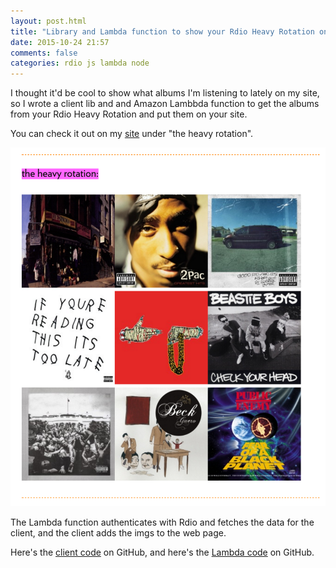 ```yaml
---
layout: post.html
title: "Library and Lambda function to show your Rdio Heavy Rotation on your website"
date: 2015-10-24 21:57
comments: false
categories: rdio js lambda node
---
```


I thought it'd be cool to show what albums I'm listening to lately on my site, so I wrote a client lib and
and Amazon Lambbda function to get the albums from your Rdio Heavy Rotation and put them on your site.

You can check it out on my [site](http://travisjeffery.com) under "the heavy rotation".

<img src="images/the-heavy-rotation.png" />

The Lambda function authenticates with Rdio and fetches the data for the client, and the client
adds the imgs to the web page.

Here's the [client code](https://github.com/travisjeffery/thr-client) on GitHub, and here's the [Lambda code](https://github.com/travisjeffery/thr-lambda) on GitHub.
